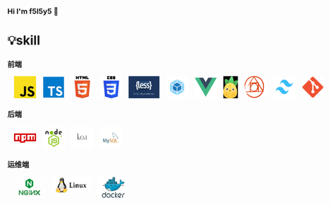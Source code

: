 ### Hi I'm f5l5y5 👋


<!--
<img src="https://visitor-badge.glitch.me/badge?page_id=f5l5y5.f5l5y5" alt="visitor badge" />
**f5l5y5/f5l5y5** is a ✨ _special_ ✨ repository because its `README.md` (this file) appears on your GitHub profile.

Here are some ideas to get you started:

- 🔭 I’m currently working on ...
- 🌱 I’m currently learning ...
- 👯 I’m looking to collaborate on ...
- 🤔 I’m looking for help with ...
- 💬 Ask me about ...
- 📫 How to reach me: ...
- 😄 Pronouns: ...
- ⚡ Fun fact: ...
![](https://github-readme-stats.vercel.app/api?username=f5l5y5&show_icons=true?theme=radical)
-->
<!--
https://metrics.lecoq.io/
https://gist.github.com/rxaviers/7360908
https://shields.io/
-->

# 💡skill

### 前端

<div style='display:flex'>
<img width='50' height='50' title='javaScript' style='margin-left:15px;' src='skill/js.png' />
<img width='50' height='50' title='typeScript' style='margin-left:15px;' src='skill/ts.png' />
<img width='50' height='50' title='html5' style='margin-left:15px;' src='skill/h5.png' />
<img width='50' height='50' title='css3' style='margin-left:15px;' src='skill/css3.png' />
<img width='70' height='50' title='less' style='margin-left:15px;' src='skill/less.png' />
<img width='50' height='50' title='webpack' style='margin-left:15px;' src='skill/webpack.png' />
<!-- <img width='50' height='50' title='rollup' style='margin-left:15px;' src='skill/rollup.png' /> -->
<!-- <img width='50' height='50' title='vite' style='margin-left:15px;' src='skill/vite.png' /> -->
<img width='50' height='50' title='vue' style='margin-left:15px;' src='skill/vue.png' />
<!-- <img width='50' height='50' title='vue' style='margin-left:15px;' src='skill/uni.png' /> -->
<img width='40' height='50' title='pinia' style='margin-left:15px;' src='skill/pinia.png' />
<img width='50' height='50' title='postCss' style='margin-left:15px;' src='skill/postCss.png' />
<!-- <img width='50' height='50' title='electron' style='margin-left:15px;' src='skill/electron.png' /> -->
<img width='50' height='50' title='tailwind' style='margin-left:15px;' src='skill/tailwind.png' />
<img width='50' height='50' title='git' style='margin-left:15px;' src='skill/git.png' />
</div>

### 后端

<div style='display:flex'>
<img width='50' height='50' title='npm' style='margin-left:15px;' src='skill/npm.png' />
<img width='50' height='50' title='nodejs' style='margin-left:15px;' src='skill/nodejs.png' />
<img width='50' height='50' title='koa' style='margin-left:15px;' src='skill/koa.png' />
<!-- <img width='50' height='50' title='express' style='margin-left:15px;' src='skill/express.png' /> -->
<!-- <img width='70' height='50' title='nest' style='margin-left:15px;' src='skill/nest.jpg' /> -->
<img width='50' height='50' title='mysql' style='margin-left:15px;' src='skill/mysql.png' />
<!-- <img width='100' height='50' title='typeOrm' style='margin-left:15px;' src='skill/typeOrm.png' /> -->
<!-- <img width='80' height='50' title='python' style='margin-left:15px;' src='skill/python.png' /> -->
<!-- <img width='80' height='50' title='java' style='margin-left:15px;' src='skill/java.png' /> -->
</div>

### 运维端
<div style='display:flex'>
<img width='70' height='50' title='nginx' style='margin-left:15px;' src='skill/nginx.png' />
<img width='90' height='40' title='linux' style='margin-left:15px;' src='skill/linux.png' />
<img width='70' height='50' title='docker' style='margin-left:15px;' src='skill/docker.png' />
</div>


